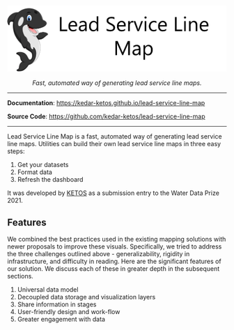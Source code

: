 <p align="center">
  <a href="https://kedar-ketos.github.io/lead-service-line-map"><img src="https://raw.githubusercontent.com/kedar-ketos/lead-service-line-map/main/docs/images/logo.png" alt="Lead Service Line Map"></a>
</p>
<p align="center">
    <em>Fast, automated way of generating lead service line maps.</em>
</p>

---

**Documentation**: <a href="https://kedar-ketos.github.io/lead-service-line-map" target="_blank">https://kedar-ketos.github.io/lead-service-line-map</a>

**Source Code**: <a href="https://github.com/kedar-ketos/lead-service-line-map" target="_blank">https://github.com/kedar-ketos/lead-service-line-map</a>

---

Lead Service Line Map is a fast, automated way of generating lead service line maps. Utilities can build their own lead service line maps in three easy steps:

1. Get your datasets
2. Format data
3. Refresh the dashboard

It was developed by [KETOS](https://ketos.co) as a submission entry to the Water Data Prize 2021.


## Features

We combined the best practices used in the existing mapping solutions with newer proposals to improve these visuals. Specifically, we tried to address the three challenges outlined above - generalizability, rigidity in infrastructure, and difficulty in reading. Here are the significant features of our solution. We discuss each of these in greater depth in the subsequent sections.

1. Universal data model
2. Decoupled data storage and visualization layers
3. Share information in stages
4. User-friendly design and work-flow
5. Greater engagement with data